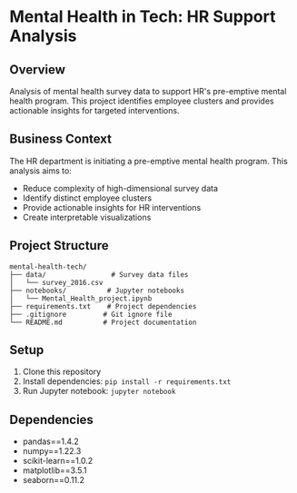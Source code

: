 # Mental Health in Tech: HR Support Analysis

## Overview
Analysis of mental health survey data to support HR's pre-emptive mental health program. This project identifies employee clusters and provides actionable insights for targeted interventions.

## Business Context
The HR department is initiating a pre-emptive mental health program. This analysis aims to:
- Reduce complexity of high-dimensional survey data
- Identify distinct employee clusters
- Provide actionable insights for HR interventions
- Create interpretable visualizations

## Project Structure
```
mental-health-tech/
├── data/                # Survey data files
│   └── survey_2016.csv
├── notebooks/          # Jupyter notebooks
│   └── Mental_Health_project.ipynb
├── requirements.txt    # Project dependencies
├── .gitignore         # Git ignore file
└── README.md          # Project documentation
```

## Setup
1. Clone this repository
2. Install dependencies: `pip install -r requirements.txt`
3. Run Jupyter notebook: `jupyter notebook`

## Dependencies
- pandas==1.4.2
- numpy==1.22.3
- scikit-learn==1.0.2
- matplotlib==3.5.1
- seaborn==0.11.2
